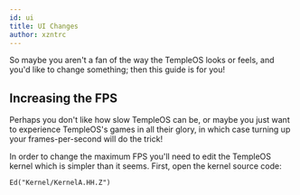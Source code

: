 ```yaml
---
id: ui
title: UI Changes
author: xzntrc
---
```

So maybe you aren't a fan of the way the TempleOS looks or feels, and you'd like to change something; then this guide is for you!

## Increasing the FPS
Perhaps you don't like how slow TempleOS can be, or maybe you just want to experience TempleOS's games in all their glory, in which case turning up your frames-per-second will do the trick!

In order to change the maximum FPS you'll need to edit the TempleOS kernel which is simpler than it seems. First, open the kernel source code:
```holyc
Ed("Kernel/KernelA.HH.Z")
```